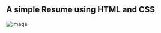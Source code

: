 ## A simple Resume using HTML and CSS
![image](https://github.com/Dibya1771/Basic-Resume-using-HTML/assets/108383867/61bfb3be-f355-4a91-b199-85dff266905e)
